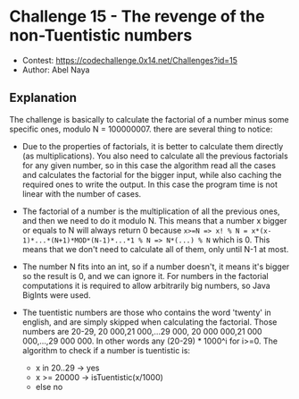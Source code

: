 # Challenge 15 - The revenge of the non-Tuentistic numbers
- Contest: https://codechallenge.0x14.net/Challenges?id=15
- Author: Abel Naya

## Explanation
The challenge is basically to calculate the factorial of a number minus some specific ones, modulo N = 100000007. there are several thing to notice:

* Due to the properties of factorials, it is better to calculate them directly (as multiplications). You also need to calculate all the previous factorials for any given number, so in this case the algorithm read all the cases and calculates the factorial for the bigger input, while also caching the required ones to write the output. In this case the program time is not linear with the number of cases.

* The factorial of a number is the multiplication of all the previous ones, and then we need to do it modulo N. This means that a number x bigger or equals to N will always return 0 because `x>=N => x! % N = x*(x-1)*...*(N+1)*MOD*(N-1)*...*1 % N => N*(...) % N` which is 0. This means that we don't need to calculate all of them, only until N-1 at most.

* The number N fits into an int, so if a number doesn't, it means it's bigger so the result is 0, and we can ignore it. For numbers in the factorial computations it is required to allow arbitrarily big numbers, so Java BigInts were used.

* The tuentistic numbers are those who contains the word 'twenty' in english, and are simply skipped when calculating the factorial. Those numbers are 20-29, 20 000,21 000,...29 000, 20 000 000,21 000 000,...,29 000 000. In other words any (20-29) * 1000^i for i>=0. The algorithm to check if a number is tuentistic is:
  * x in 20..29 -> yes
  * x >= 20000 -> isTuentistic(x/1000)
  * else no
